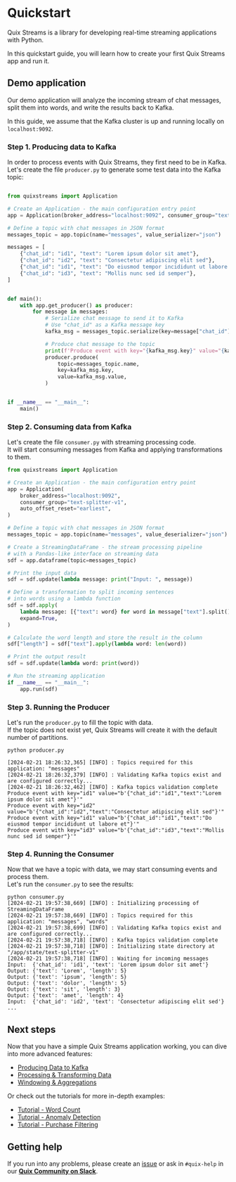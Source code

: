 # Quickstart

Quix Streams is a library for developing real-time streaming applications with Python.

In this quickstart guide, you will learn how to create your first Quix Streams app and run it.


## Demo application
Our demo application will analyze the incoming stream of chat messages, split them into words, and write the results back to Kafka.

In this guide, we assume that the Kafka cluster is up and running locally on `localhost:9092`.


### Step 1. Producing data to Kafka
In order to process events with Quix Streams, they first need to be in Kafka.  
Let's create the file `producer.py` to generate some test data into the Kafka topic:

```python

from quixstreams import Application

# Create an Application - the main configuration entry point
app = Application(broker_address="localhost:9092", consumer_group="text-splitter-v1")

# Define a topic with chat messages in JSON format
messages_topic = app.topic(name="messages", value_serializer="json")

messages = [
    {"chat_id": "id1", "text": "Lorem ipsum dolor sit amet"},
    {"chat_id": "id2", "text": "Consectetur adipiscing elit sed"},
    {"chat_id": "id1", "text": "Do eiusmod tempor incididunt ut labore et"},
    {"chat_id": "id3", "text": "Mollis nunc sed id semper"},
]


def main():
    with app.get_producer() as producer:
        for message in messages:
            # Serialize chat message to send it to Kafka
            # Use "chat_id" as a Kafka message key
            kafka_msg = messages_topic.serialize(key=message["chat_id"], value=message)

            # Produce chat message to the topic
            print(f'Produce event with key="{kafka_msg.key}" value="{kafka_msg.value}"')
            producer.produce(
                topic=messages_topic.name,
                key=kafka_msg.key,
                value=kafka_msg.value,
            )


if __name__ == "__main__":
    main()
```

### Step 2. Consuming data from Kafka
Let's create the file `consumer.py` with streaming processing code.  
It will start consuming messages from Kafka and applying transformations to them.

```python
from quixstreams import Application

# Create an Application - the main configuration entry point
app = Application(
    broker_address="localhost:9092",
    consumer_group="text-splitter-v1",
    auto_offset_reset="earliest",
)

# Define a topic with chat messages in JSON format
messages_topic = app.topic(name="messages", value_deserializer="json")

# Create a StreamingDataFrame - the stream processing pipeline
# with a Pandas-like interface on streaming data
sdf = app.dataframe(topic=messages_topic)

# Print the input data
sdf = sdf.update(lambda message: print("Input: ", message))

# Define a transformation to split incoming sentences
# into words using a lambda function
sdf = sdf.apply(
    lambda message: [{"text": word} for word in message["text"].split()],
    expand=True,
)

# Calculate the word length and store the result in the column
sdf["length"] = sdf["text"].apply(lambda word: len(word))

# Print the output result
sdf = sdf.update(lambda word: print(word))

# Run the streaming application
if __name__ == "__main__":
    app.run(sdf)
```


### Step 3. Running the Producer

Let's run the `producer.py` to fill the topic with data.  
If the topic does not exist yet, Quix Streams will create it with the default number of partitions.

```commandline
python producer.py

[2024-02-21 18:26:32,365] [INFO] : Topics required for this application: "messages"
[2024-02-21 18:26:32,379] [INFO] : Validating Kafka topics exist and are configured correctly...
[2024-02-21 18:26:32,462] [INFO] : Kafka topics validation complete
Produce event with key="id1" value="b'{"chat_id":"id1","text":"Lorem ipsum dolor sit amet"}'"
Produce event with key="id2" value="b'{"chat_id":"id2","text":"Consectetur adipiscing elit sed"}'"
Produce event with key="id1" value="b'{"chat_id":"id1","text":"Do eiusmod tempor incididunt ut labore et"}'"
Produce event with key="id3" value="b'{"chat_id":"id3","text":"Mollis nunc sed id semper"}'"
```

### Step 4. Running the Consumer

Now that we have a topic with data, we may start consuming events and process them.  
Let's run the `consumer.py` to see the results:

```commandline
python consumer.py
[2024-02-21 19:57:38,669] [INFO] : Initializing processing of StreamingDataFrame
[2024-02-21 19:57:38,669] [INFO] : Topics required for this application: "messages", "words"
[2024-02-21 19:57:38,699] [INFO] : Validating Kafka topics exist and are configured correctly...
[2024-02-21 19:57:38,718] [INFO] : Kafka topics validation complete
[2024-02-21 19:57:38,718] [INFO] : Initializing state directory at "/app/state/text-splitter-v1"
[2024-02-21 19:57:38,718] [INFO] : Waiting for incoming messages
Input:  {'chat_id': 'id1', 'text': 'Lorem ipsum dolor sit amet'}
Output: {'text': 'Lorem', 'length': 5}
Output: {'text': 'ipsum', 'length': 5}
Output: {'text': 'dolor', 'length': 5}
Output: {'text': 'sit', 'length': 3}
Output: {'text': 'amet', 'length': 4}
Input:  {'chat_id': 'id2', 'text': 'Consectetur adipiscing elit sed'}
...
```


## Next steps

Now that you have a simple Quix Streams application working, you can dive into more advanced features:

- [Producing Data to Kafka](./producer.md)
- [Processing & Transforming Data](./processing.md)
- [Windowing & Aggregations](./windowing.md)

Or check out the tutorials for more in-depth examples:

- [Tutorial - Word Count](tutorials/word-count/tutorial.md)
- [Tutorial - Anomaly Detection](tutorials/anomaly-detection/tutorial.md)
- [Tutorial - Purchase Filtering](tutorials/purchase-filtering/tutorial.md) 

## Getting help

If you run into any problems, please create an [issue](https://github.com/quixio/quix-streams/issues) or ask in `#quix-help` in our **[Quix Community on Slack](https://quix.io/slack-invite)**.
